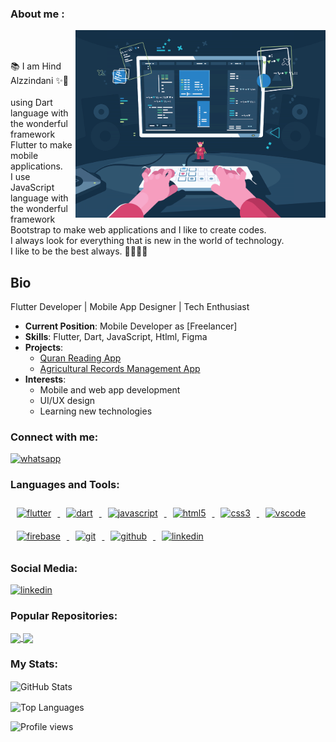 ### About me :
<img align="right" alt="Coding" width="400"  src="dev.gif"><br><br>

📚 I am Hind Alzzindani ✨👋<br><br>
using Dart language with the wonderful framework Flutter to make mobile applications.<br>
I use JavaScript language with the wonderful framework Bootstrap to make web applications and I like to create codes.  
I always look for everything that is new in the world of technology.  
I like to be the best always. 🎲🎯🧑‍💻


## Bio

Flutter Developer | Mobile App Designer | Tech Enthusiast

- **Current Position**: Mobile Developer as [Freelancer]
- **Skills**: Flutter, Dart, JavaScript, Htlml, Figma
- **Projects**: 
  - [Quran Reading App](link_)
  - [Agricultural Records Management App](link)
- **Interests**: 
  - Mobile and web app development
  - UI/UX design
  - Learning new technologies

### Connect with me:
  <a href="https://wa.me/775464411" target="_blank"> <img src="https://www.vectorlogo.zone/logos/whatsapp/whatsapp-icon.svg" alt="whatsapp" width="40" height="40"/> </a>
### Languages and Tools:
<p align="left">
  <a href="https://flutter.dev/" target="_blank">
    <img src="https://www.vectorlogo.zone/logos/flutterio/flutterio-icon.svg" alt="flutter" width="40" height="40" style="margin: 10px;"/>
  </a>
  <a href="https://dart.dev" target="_blank">
    <img src="https://www.vectorlogo.zone/logos/dartlang/dartlang-icon.svg" alt="dart" width="40" height="40" style="margin: 10px;"/>
  </a>
  <a href="https://www.javascript.com/" target="_blank">
    <img src="https://www.vectorlogo.zone/logos/javascript/javascript-icon.svg" alt="javascript" width="40" height="40" style="margin: 10px;"/>
  </a>
  <a href="https://www.w3.org/html/" target="_blank">
    <img src="https://www.vectorlogo.zone/logos/w3_html5/w3_html5-icon.svg" alt="html5" width="40" height="40" style="margin: 10px;"/>
  </a>
  <a href="https://www.w3schools.com/css/" target="_blank">
    <img src="https://www.vectorlogo.zone/logos/netlifyapp_watercss/netlifyapp_watercss-icon.svg" alt="css3" width="40" height="40" style="margin: 10px;"/>
  </a>

  <a href="https://code.visualstudio.com/" target="_blank">
    <img src="https://www.vectorlogo.zone/logos/visualstudio_code/visualstudio_code-icon.svg" alt="vscode" width="40" height="40" style="margin: 10px;"/>
  </a>
  <a href="https://firebase.google.com/" target="_blank">
    <img src="https://www.vectorlogo.zone/logos/firebase/firebase-icon.svg" alt="firebase" width="40" height="40" style="margin: 10px;"/>
  </a>
  <a href="https://git-scm.com/" target="_blank">
    <img src="https://www.vectorlogo.zone/logos/git-scm/git-scm-icon.svg" alt="git" width="40" height="40" style="margin: 10px;"/>
  </a>
  <a href="https://github.com/" target="_blank">
    <img src="https://www.vectorlogo.zone/logos/github/github-icon.svg" alt="github" width="40" height="40" style="margin: 10px;"/>
  </a>
  <a href="https://www.linkedin.com/" target="_blank">
    <img src="https://www.vectorlogo.zone/logos/linkedin/linkedin-icon.svg" alt="linkedin" width="40" height="40" style="margin: 10px;"/>
  </a>
</p>



### Social Media:

<p align="left">
  <a href="https://www.linkedin.com/in/hind-alzzindani/" target="_blank"> <img src="https://www.vectorlogo.zone/logos/linkedin/linkedin-icon.svg" alt="linkedin" width="40" height="40"/> </a>

</p>

### Popular Repositories:

<p align="left">
  <a href="https://github.com/flutter_hjozatApp">
    <img align="center" src="https://github-readme-stats.vercel.app/api/pin/?username=hindalzzindani&repo=REPO_1&theme=radical" />
  </a>
  <a href="https://github.com/agriy_yeapp3clicks">
    <img align="center" src="https://github-readme-stats.vercel.app/api/pin/?username=hindalzzindani&repo=REPO_2&theme=radical" />
  </a>
</p>

### My Stats:

<p align="left">
  <img align="center" src="https://github-readme-stats.vercel.app/api?username=hindalzzindani&show_icons=true&theme=radical" alt="GitHub Stats" />
</p>

<p align="left">
  <img align="center" src="https://github-readme-stats.vercel.app/api/top-langs/?username=hindalzzindani&layout=compact&theme=radical" alt="Top Languages" />
</p>
<p align="left">
  <img src="https://komarev.com/ghpvc/?username=hindalzzindan" alt="Profile views"/>
</p>
